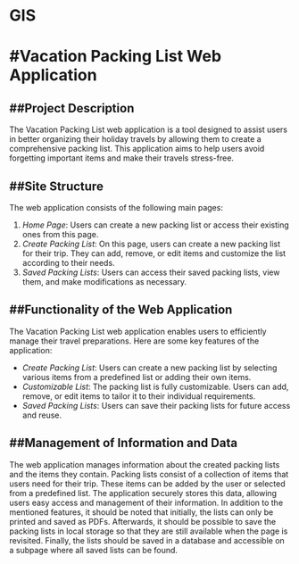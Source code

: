 # GIS

#Vacation Packing List Web Application
=====================================

##Project Description
-------------------

The Vacation Packing List web application is a tool designed to assist users in better organizing their holiday travels by allowing them to create a comprehensive packing list. This application aims to help users avoid forgetting important items and make their travels stress-free.

##Site Structure
--------------

The web application consists of the following main pages:

1.  *Home Page*: Users can create a new packing list or access their existing ones from this page.
2.  *Create Packing List*: On this page, users can create a new packing list for their trip. They can add, remove, or edit items and customize the list according to their needs.
3.  *Saved Packing Lists*: Users can access their saved packing lists, view them, and make modifications as necessary.

##Functionality of the Web Application
------------------------------------

The Vacation Packing List web application enables users to efficiently manage their travel preparations. Here are some key features of the application:

*   *Create Packing List*: Users can create a new packing list by selecting various items from a predefined list or adding their own items.
*   *Customizable List*: The packing list is fully customizable. Users can add, remove, or edit items to tailor it to their individual requirements.
*   *Saved Packing Lists*: Users can save their packing lists for future access and reuse.

##Management of Information and Data
----------------------------------

The web application manages information about the created packing lists and the items they contain. Packing lists consist of a collection of items that users need for their trip. These items can be added by the user or selected from a predefined list. The application securely stores this data, allowing users easy access and management of their information.
In addition to the mentioned features, it should be noted that initially, the lists can only be printed and saved as PDFs. Afterwards, it should be possible to save the packing lists in local storage so that they are still available when the page is revisited. Finally, the lists should be saved in a database and accessible on a subpage where all saved lists can be found.
